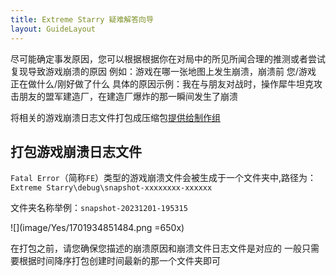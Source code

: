 ```yaml
---
title: Extreme Starry 疑难解答向导
layout: GuideLayout
---
```


尽可能确定事发原因，您可以根据根据你在对局中的所见所闻合理的推测或者尝试复现导致游戏崩溃的原因
例如：游戏在哪一张地图上发生崩溃，崩溃前 您/游戏 正在做什么/刚好做了什么
具体的原因示例：我在与朋友对战时，操作犀牛坦克攻击朋友的盟军建造厂，在建造厂爆炸的那一瞬间发生了崩溃

将相关的游戏崩溃日志文件打包成压缩包[提供给制作组](../../../Support/README)

## 打包游戏崩溃日志文件

`Fatal Error`（简称`FE`）类型的游戏崩溃文件会被生成于一个文件夹中,路径为：
`Extreme Starry\debug\snapshot-xxxxxxxx-xxxxxx`

文件夹名称举例：`snapshot-20231201-195315`

![](image/Yes/1701934851484.png =650x)

在打包之前，请您确保您描述的崩溃原因和崩溃文件日志文件是对应的
一般只需要根据时间降序打包创建时间最新的那一个文件夹即可
